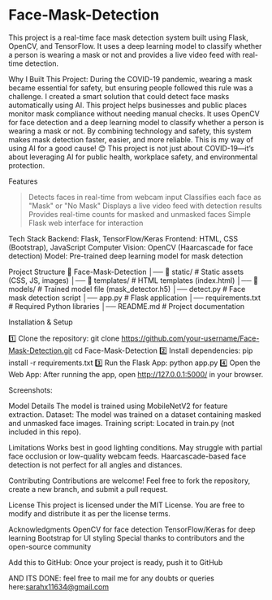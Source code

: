 # Face-Mask-Detection

This project is a real-time face mask detection system built using Flask, OpenCV, and TensorFlow. It uses a deep learning model to classify whether a person is wearing a mask or not and provides a live video feed with real-time detection.

Why I Built This Project:
During the COVID-19 pandemic, wearing a mask became essential for safety, but ensuring people followed this rule was a challenge. I created a smart solution that could detect face masks automatically using AI.
This project helps businesses and public places monitor mask compliance without needing manual checks. It uses OpenCV for face detection and a deep learning model to classify whether a person is wearing a mask or not.
By combining technology and safety, this system makes mask detection faster, easier, and more reliable. This is my way of using AI for a good cause! 😊
This project is not just about COVID-19—it’s about leveraging AI for public health, workplace safety, and environmental protection. 

Features
> Detects faces in real-time from webcam input
> Classifies each face as "Mask" or "No Mask"
> Displays a live video feed with detection results
> Provides real-time counts for masked and unmasked faces
> Simple Flask web interface for interaction

Tech Stack
Backend: Flask, TensorFlow/Keras
Frontend: HTML, CSS (Bootstrap), JavaScript
Computer Vision: OpenCV (Haarcascade for face detection)
Model: Pre-trained deep learning model for mask detection

Project Structure
📁 Face-Mask-Detection
│── 📁 static/                     # Static assets (CSS, JS, images)
│── 📁 templates/                   # HTML templates (index.html)
│── 📁 models/                      # Trained model file (mask_detector.h5)
│── detect.py                       # Face mask detection script
│── app.py                           # Flask application
│── requirements.txt                 # Required Python libraries
│── README.md                        # Project documentation

Installation & Setup

1️⃣ Clone the repository:
git clone https://github.com/your-username/Face-Mask-Detection.git
cd Face-Mask-Detection
2️⃣ Install dependencies:
pip install -r requirements.txt
3️⃣ Run the Flask App:
python app.py
4️⃣ Open the Web App:
After running the app, open http://127.0.0.1:5000/ in your browser.

Screenshots:

Model Details
The model is trained using MobileNetV2 for feature extraction.
Dataset: The model was trained on a dataset containing masked and unmasked face images.
Training script: Located in train.py (not included in this repo).

Limitations
Works best in good lighting conditions.
May struggle with partial face occlusion or low-quality webcam feeds.
Haarcascade-based face detection is not perfect for all angles and distances.

Contributing
Contributions are welcome! Feel free to fork the repository, create a new branch, and submit a pull request.

License
This project is licensed under the MIT License. You are free to modify and distribute it as per the license terms.

Acknowledgments
OpenCV for face detection
TensorFlow/Keras for deep learning
Bootstrap for UI styling
Special thanks to contributors and the open-source community

Add this to GitHub:
Once your project is ready, push it to GitHub

AND ITS DONE:
feel free to mail me for any doubts or queries here:sarahx11634@gmail.com
